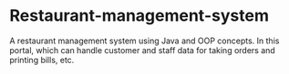 # Restaurant-management-system

A restaurant management system using
Java and OOP concepts. In this portal, which can handle customer and
staff data for taking orders and printing bills, etc.
